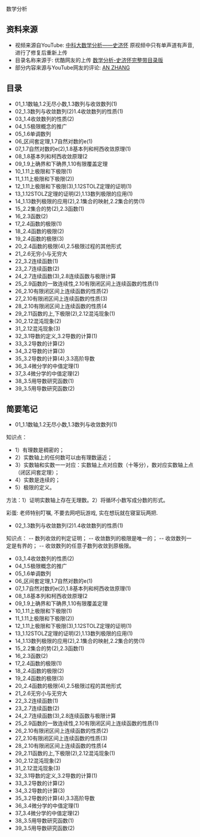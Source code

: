 数学分析

## 资料来源
- 视频来源自YouTube: [中科大数学分析——史济怀](https://www.youtube.com/watch?v=WspjK4RqxYc&t=626s)
原视频中只有单声道有声音, 进行了修复后重新上传
- 目录名称来源于: 优酷网友的上传 [数学分析-史济怀完整带目录版](http://list.youku.com/albumlist/show/id_17584806.html?spm=a2h0j.8191423.Drama.5~5~H3~A)
- 部分内容来源与YouTube网友的评论: [AN ZHANG](https://www.youtube.com/channel/UCzKsKpS91O12WED0CA-zXcg)

## 目录
- 01_1.1数轴,1.2无尽小数,1.3数列与收敛数列(1)
- 02_1.3数列与收敛数列(2)1.4收敛数列的性质(1)
- 03_1.4收敛数列的性质(2)
- 04_1.5极限概念的推广
- 05_1.6单调数列
- 06_区间套定理,1.7自然对数的e(1)
- 07_1.7自然对数的e(2),1.8基本列和柯西收敛原理(1)
- 08_1.8基本列和柯西收敛原理(2
- 09_1.9上确界和下确界,1.10有限覆盖定理
- 10_1.11上极限和下极限(1)
- 11_1.11上极限和下极限(2))
- 12_1.11上极限和下极限(3),1.12STOLZ定理的证明(1)
- 13_1.12STOLZ定理的证明(2),1.13数列极限的应用(1)
- 14_1.13数列极限的应用(2),2.1集合的映射,2.2集合的势(1)
- 15_2.2集合的势(2),2.3函数(1)
- 16_2.3函数(2)
- 17_2.4函数的极限(1)
- 18_2.4函数的极限(2)
- 19_2.4函数的极限(3)
- 20_2.4函数的极限(4),2.5极限过程的其他形式
- 21_2.6无穷小与无穷大
- 22_3.2连续函数(1)
- 23_2.7连续函数(2)
- 24_2.7连续函数(3),2.8连续函数与极限计算
- 25_2.9函数的一致连续性,2.10有限闭区间上连续函数的性质(1)
- 26_2.10有限闭区间上连续函数的性质(2)
- 27_2.10有限闭区间上连续函数的性质(3)
- 28_2.10有限闭区间上连续函数的性质(4
- 29_2.11函数的上,下极限(2),2.12混沌现象(1)
- 30_2.12混沌现象(2)
- 31_2.12混沌现象(3)
- 32_3.1导数的定义,3.2导数的计算(1)
- 33_3.2导数的计算(2)
- 34_3.2导数的计算(3)
- 35_3.2导数的计算(4),3.3高阶导数
- 36_3.4微分学的中值定理(1)
- 37_3.4微分学的中值定理(2)
- 38_3.5用导数研究函数(1)
- 39_3.5用导数研究函数(2)

## 简要笔记
- 01_1.1数轴,1.2无尽小数,1.3数列与收敛数列(1)

知识点：
* 1）有理数是稠密的；
* 2）实数轴上的任何数可以由有理数逼近；
* 3）实数轴和实数一一对应：实数轴上点对应数（十等分），数对应实数轴上点（闭区间套定理）；
* 4）实数是连续的；
* 5）极限的定义。

方法：1）证明实数轴上存在无理数。2）将循环小数写成分数的形式。

彩蛋: 老师特别叮嘱, 不要去网吧玩游戏, 实在想玩就在寝室玩两把.

- 02_1.3数列与收敛数列(2)1.4收敛数列的性质(1)

知识点：
-- 数列收敛的判定证明；
-- 收敛数列的极限是唯一的；
-- 收敛数列一定是有界的；
-- 收敛数列的任意子数列收敛到原极限。

- 03_1.4收敛数列的性质(2)
- 04_1.5极限概念的推广
- 05_1.6单调数列
- 06_区间套定理,1.7自然对数的e(1)
- 07_1.7自然对数的e(2),1.8基本列和柯西收敛原理(1)
- 08_1.8基本列和柯西收敛原理(2
- 09_1.9上确界和下确界,1.10有限覆盖定理
- 10_1.11上极限和下极限(1)
- 11_1.11上极限和下极限(2))
- 12_1.11上极限和下极限(3),1.12STOLZ定理的证明(1)
- 13_1.12STOLZ定理的证明(2),1.13数列极限的应用(1)
- 14_1.13数列极限的应用(2),2.1集合的映射,2.2集合的势(1)
- 15_2.2集合的势(2),2.3函数(1)
- 16_2.3函数(2)
- 17_2.4函数的极限(1)
- 18_2.4函数的极限(2)
- 19_2.4函数的极限(3)
- 20_2.4函数的极限(4),2.5极限过程的其他形式
- 21_2.6无穷小与无穷大
- 22_3.2连续函数(1)
- 23_2.7连续函数(2)
- 24_2.7连续函数(3),2.8连续函数与极限计算
- 25_2.9函数的一致连续性,2.10有限闭区间上连续函数的性质(1)
- 26_2.10有限闭区间上连续函数的性质(2)
- 27_2.10有限闭区间上连续函数的性质(3)
- 28_2.10有限闭区间上连续函数的性质(4
- 29_2.11函数的上,下极限(2),2.12混沌现象(1)
- 30_2.12混沌现象(2)
- 31_2.12混沌现象(3)
- 32_3.1导数的定义,3.2导数的计算(1)
- 33_3.2导数的计算(2)
- 34_3.2导数的计算(3)
- 35_3.2导数的计算(4),3.3高阶导数
- 36_3.4微分学的中值定理(1)
- 37_3.4微分学的中值定理(2)
- 38_3.5用导数研究函数(1)
- 39_3.5用导数研究函数(2)

